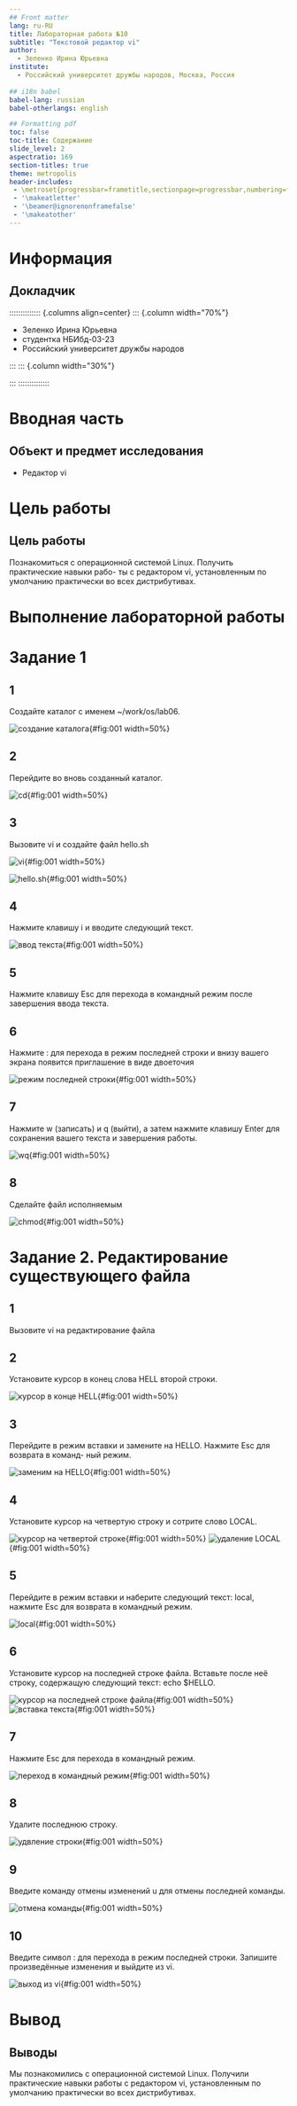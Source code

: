 ```yaml
---
## Front matter
lang: ru-RU
title: Лабораторная работа №10
subtitle: "Текстовой редактор vi"
author:
  - Зеленко Ирина Юрьевна
institute:
  - Российский университет дружбы народов, Москва, Россия
  
## i18n babel
babel-lang: russian
babel-otherlangs: english

## Formatting pdf
toc: false
toc-title: Содержание
slide_level: 2
aspectratio: 169
section-titles: true
theme: metropolis
header-includes:
 - \metroset{progressbar=frametitle,sectionpage=progressbar,numbering=fraction}
 - '\makeatletter'
 - '\beamer@ignorenonframefalse'
 - '\makeatother'
---
```


# Информация

## Докладчик

:::::::::::::: {.columns align=center}
::: {.column width="70%"}

  * Зеленко Ирина Юрьевна
  * студентка НБИбд-03-23
  * Российский университет дружбы народов

:::
::: {.column width="30%"}


:::
::::::::::::::

# Вводная часть



## Объект и предмет исследования

- Редактор vi

# Цель работы


## Цель работы

Познакомиться с операционной системой Linux. Получить практические навыки рабо-
ты с редактором vi, установленным по умолчанию практически во всех дистрибутивах.

# Выполнение лабораторной работы

# Задание 1

## 1

Создайте каталог с именем ~/work/os/lab06.

![создание каталога](image/1.png){#fig:001 width=50%}

## 2

Перейдите во вновь созданный каталог.

![cd](image/2.png){#fig:001 width=50%}

## 3

Вызовите vi и создайте файл hello.sh

![vi](image/3.png){#fig:001 width=50%}

![hello.sh](image/4.png){#fig:001 width=50%}

## 4

Нажмите клавишу i и вводите следующий текст.

![ввод текста](image/5.png){#fig:001 width=50%}

## 5

Нажмите клавишу Esc для перехода в командный режим после завершения ввода
текста.

## 6

Нажмите : для перехода в режим последней строки и внизу вашего экрана появится
приглашение в виде двоеточия

![режим последней строки](image/6.png){#fig:001 width=50%}

## 7

Нажмите w (записать) и q (выйти), а затем нажмите клавишу Enter для сохранения
вашего текста и завершения работы.

![wq](image/7.png){#fig:001 width=50%}

## 8

Сделайте файл исполняемым

![chmod](image/8.png){#fig:001 width=50%}

# Задание 2. Редактирование существующего файла

## 1

Вызовите vi на редактирование файла

## 2

Установите курсор в конец слова HELL второй строки.

![курсор в конце HELL](image/9.png){#fig:001 width=50%}

## 3

Перейдите в режим вставки и замените на HELLO. Нажмите Esc для возврата в команд-
ный режим.

![заменим на HELLO](image/10.png){#fig:001 width=50%}

## 4

Установите курсор на четвертую строку и сотрите слово LOCAL.

![курсор на четвертой строке](image/11.png){#fig:001 width=50%}
![удаление LOCAL](image/12.png){#fig:001 width=50%}

## 5

Перейдите в режим вставки и наберите следующий текст: local, нажмите Esc для
возврата в командный режим.

![local](image/13.png){#fig:001 width=50%}

## 6

Установите курсор на последней строке файла. Вставьте после неё строку, содержащую
следующий текст: echo $HELLO.

![курсор на последней строке файла](image/14.png){#fig:001 width=50%}
![вставка текста](image/15.png){#fig:001 width=50%}

## 7

Нажмите Esc для перехода в командный режим.

![переход в командный режим](image/16.png){#fig:001 width=50%}

## 8

Удалите последнюю строку.

![удвление строки](image/17.png){#fig:001 width=50%}

## 9

Введите команду отмены изменений u для отмены последней команды.

![отмена команды](image/18.png){#fig:001 width=50%}

## 10

Введите символ : для перехода в режим последней строки. Запишите произведённые
изменения и выйдите из vi.

![выход из vi](image/19.png){#fig:001 width=50%}

# Вывод

## Выводы

Мы познакомились с операционной системой Linux. Получили практические
навыки работы с редактором vi, установленным по умолчанию практически во
всех дистрибутивах.

